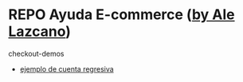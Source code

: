 # REPO Ayuda E-commerce ([by Ale Lazcano](https://lazcano.com.ar/ayudaecommerce))

<base href="https://repodemos.lazcano.com.ar/" target="_blank">

checkout-demos
- [ejemplo de cuenta regresiva](ecommerce-sample-code-snippets-example/countdown-event-example.html)


